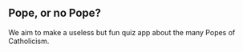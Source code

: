 ## Pope, or no Pope?

We aim to make a useless but fun quiz app about the many Popes of Catholicism.